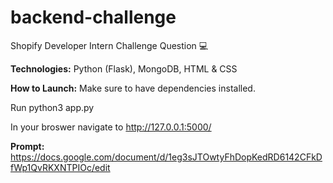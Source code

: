 # backend-challenge
Shopify Developer Intern Challenge Question 💻

**Technologies:**
Python (Flask), MongoDB, HTML & CSS

**How to Launch:**
Make sure to have dependencies installed. 

Run python3 app.py 

In your broswer navigate to http://127.0.0.1:5000/

**Prompt:**
https://docs.google.com/document/d/1eg3sJTOwtyFhDopKedRD6142CFkDfWp1QvRKXNTPIOc/edit
